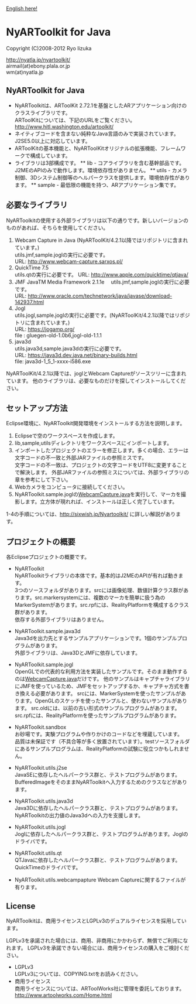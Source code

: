 [English here!](README.EN.md "")

# NyARToolkit for Java

Copyright (C)2008-2012 Ryo Iizuka

http://nyatla.jp/nyartoolkit/  
airmail(at)ebony.plala.or.jp  
wm(at)nyatla.jp  



## NyARToolkit for Java

* NyARToolkitは、ARToolKit 2.72.1を基盤としたARアプリケーション向けのクラスライブラリです。  
ARToolKitについては、下記のURLをご覧ください。   
http://www.hitl.washington.edu/artoolkit/
* ネイティブコードを含まない純粋なJava言語のみで実装されています。J2SE5.0以上に対応しています。
* ARToolKitの基本機能と、NyARToolKitオリジナルの拡張機能、フレームワークで構成しています。
* ライブラリは3部構成です。
 ** lib - コアライブラリを含む基幹部品です。J2MEのAPIのみで動作します。環境依存性がありません。
 ** utils - カメラ制御、3Dシステム制御等のヘルパークラスを提供します。環境依存性があります。
 ** sample - 最低限の機能を持つ、ARアプリケーション集です。


## 必要なライブラリ
NyARToolkitの使用する外部ライブラリは以下の通りです。新しいバージョンのものがあれば、そちらを使用してください。


1. Webcam Capture in Java (NyARToolKit/4.2.1以降ではリポジトリに含まれています。)  
utils.jmf,sample.joglの実行に必要です。  
URL: http://www.webcam-capture.sarxos.pl/  
2. QuickTime 7.5  
utils.qtの実行に必要です。
URL: http://www.apple.com/quicktime/qtjava/
3. JMF JavaTM Media Framework 2.1.1e　
utils.jmf,sample.joglの実行に必要です。  
URL: http://www.oracle.com/technetwork/java/javase/download-142937.html
4. Jogl  
utils.jogl,sample.joglの実行に必要です。(NyARToolKit/4.2.1以降ではリポジトリに含まれています。)  
URL: https://jogamp.org/  
file   : gluegen-old-1.0b6,jogl-old-1.1.1  
5. java3d  
utils.java3d,sample.java3dの実行に必要です。  
URL: https://java3d.dev.java.net/binary-builds.html  
file:    java3d-1_5_1-xxxx-i586.exe

NyARToolKit/4.2.1以降では、joglとWebcam Captureがソースツリーに含まれています。
他のライブラリは、必要なものだけを探してインストールしてください。



## セットアップ方法

Eclipse環境に、NyARToolkit開発環境をインストールする方法を説明します。


1. Eclipseで空のワークスペースを作成します。
2. lib,sample,utilsディレクトリをワークスペースにインポートします。
3. インポートしたプロジェクトのエラーを修正します。多くの場合、エラーは文字コードの不一致と外部JARファイルの参照ミスです。  
文字コードの不一致は、プロジェクトの文字コードをUTF8に変更することで解決します。
外部JARファイルの参照ミスについては、外部ライブラリの章を参考にして下さい。
4. Webカメラをコンピュータに接続してください。
5. NyARToolkit.sample.joglの[WebcamCapture.java](https://github.com/nyatla/NyARToolkit/blob/master/sample/jogl/src/jp/nyatla/nyartoolkit/jogl/sample/sketch/webcamcapture/WebCamSample.java)を実行して、マーカを撮影します。立方体が現れれば、インストールは正しく完了しています。

1-4の手順については、http://sixwish.jp/Nyartoolkit/ に詳しい解説があります。

## プロジェクトの概要

各Eclipseプロジェクトの概要です。

* NyARToolkit  
NyARToolkitライブラリの本体です。基本的はJ2MEのAPIが有れば動きます。  
3つのソースフォルダがあります。srcには画像処理、数値計算クラス群があります。src.markersystemには、複数のマーカを簡単に扱う為のMarkerSystemがあります。src.rpfには、RealityPlatformを構成するクラス群があります。  
依存する外部ライブラリはありません。

* NyARToolkit.sample.java3d  
Java3dを出力先とするサンプルアプリケーションです。1個のサンプルプログラムがあります。  
外部ライブラリは、Java3DとJMFに依存しています。
* NyARToolkit.sample.jogl  
OpenGLでの代表的な利用方法を実装したサンプルです。そのまま動作するのは[WebcamCapture.java](https://github.com/nyatla/NyARToolkit/blob/master/sample/jogl/src/jp/nyatla/nyartoolkit/jogl/sample/sketch/webcamcapture/WebCamSample.java)だけです。
他のサンプルはキャプチャライブラリにJMFを使っているため、JMFをセットアップするか、キャプチャ方式を書き換える必要があります。
srcには、MarkerSystemを使ったサンプルがあります。OpenGLのスケッチを使ったサンプルと、使わないサンプルがあります。
src.oldには、以前の古い形式のサンプルプログラムがあります。
src.rpfには、RealityPlatformを使ったサンプルプログラムがあります。

* NyARToolkit.sandbox  
お砂場です。実験プログラムや作りかけのコードなどを埋蔵しています。  
品質は未保証です（不具合等が多く放置されています）。testソースフォルダにあるサンプルプログラムは、RealityPlatformの試験に役立つかもしれません。
* NyARToolkit.utils.j2se  
JavaSEに依存したヘルパークラス群と、テストプログラムがあります。  
BufferedImageをそのままNyARToolkitへ入力するためのクラスなどがあります。
* NyARToolkit.utils.java3d  
Java3Dに依存したヘルパークラス群と、テストプログラムがあります。  
NyARToolkitの出力値のJava3dへの入力を支援します。
* NyARToolkit.utils.jogl  
Joglに依存したヘルパークラス群と、テストプログラムがあります。Joglのドライバです。
* NyARToolkit.utils.qt  
QTJavaに依存したヘルパークラス群と、テストプログラムがあります。  
QuickTimeのドライバです。
* NyARToolkit.utils.webcampapture
Webcam Captureに関するファイルが有ります。




## License
NyARToolkitは、商用ライセンスとLGPLv3のデュアルライセンスを採用しています。

LGPLv3を承諾された場合には、商用、非商用にかかわらず、無償でご利用になれます。
LGPLv3を承諾できない場合には、商用ライセンスの購入をご検討ください。

* LGPLv3  
LGPLv3については、COPYING.txtをお読みください。
* 商用ライセンス  
商用ライセンスについては、ARToolWorks社に管理を委託しております。http://www.artoolworks.com/Home.html
